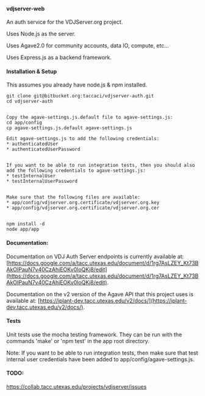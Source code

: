 #### vdjserver-web
An auth service for the VDJServer.org project.

Uses Node.js as the server.

Uses Agave2.0 for community accounts, data IO, compute, etc...

Uses Express.js as a backend framework.

#### Installation & Setup
This assumes you already have node.js & npm installed.

```  
git clone git@bitbucket.org:taccaci/vdjserver-auth.git
cd vdjserver-auth


Copy the agave-settings.js.default file to agave-settings.js:  
cd app/config  
cp agave-settings.js.default agave-settings.js

Edit agave-settings.js to add the following credentials:  
* authenticatedUser  
* authenticatedUserPassword  


If you want to be able to run integration tests, then you should also add the following credentials to agave-settings.js:  
* testInternalUser  
* testInternalUserPassword  


Make sure that the following files are available:  
* app/config/vdjserver.org.certificate/vdjserver.org.key  
* app/config/vdjserver.org.certificate/vdjserver.org.cer  


npm install -d
node app/app  
```  


#### Documentation:
Documentation on VDJ Auth Server endpoints is currently available at: [https://docs.google.com/a/tacc.utexas.edu/document/d/1rg7AsLZEY_Kt73BAkOIPauN7v40CzAhjEOKv0loQKj8/edit](https://docs.google.com/a/tacc.utexas.edu/document/d/1rg7AsLZEY_Kt73BAkOIPauN7v40CzAhjEOKv0loQKj8/edit).  

Documentation on the v2 version of the Agave API that this project uses is available at: [https://iplant-dev.tacc.utexas.edu/v2/docs/](https://iplant-dev.tacc.utexas.edu/v2/docs/).  


#### Tests
Unit tests use the mocha testing framework. They can be run with the commands 'make' or 'npm test' in the app root directory.

Note: If you want to be able to run integration tests, then make sure that test internal user credentials have been added to app/config/agave-settings.js.

#### TODO:
https://collab.tacc.utexas.edu/projects/vdjserver/issues
